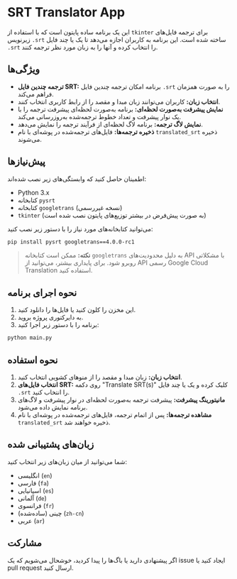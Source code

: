 # SRT Translator App

این یک برنامه ساده پایتون است که با استفاده از `tkinter` برای ترجمه فایل‌های زیرنویس `.srt` ساخته شده است. این برنامه به کاربران اجازه می‌دهد تا یک یا چند فایل `.srt` را انتخاب کرده و آنها را به زبان مورد نظر ترجمه کنند.

## ویژگی‌ها

- **ترجمه چندین فایل SRT:** برنامه امکان ترجمه چندین فایل `.srt` را به صورت همزمان فراهم می‌کند.
- **انتخاب زبان:** کاربران می‌توانند زبان مبدا و مقصد را از رابط کاربری انتخاب کنند.
- **نمایش پیشرفت به‌صورت لحظه‌ای:** برنامه به‌صورت لحظه‌ای پیشرفت ترجمه را با یک نوار پیشرفت و تعداد خطوط ترجمه‌شده به‌روزرسانی می‌کند.
- **نمایش لاگ ترجمه:** برنامه لاگ لحظه‌ای از فرآیند ترجمه را نمایش می‌دهد.
- **ذخیره ترجمه‌ها:** فایل‌های ترجمه‌شده در پوشه‌ای با نام `translated_srt` ذخیره می‌شوند.

## پیش‌نیازها

اطمینان حاصل کنید که وابستگی‌های زیر نصب شده‌اند:

- Python 3.x
- کتابخانه `pysrt`
- کتابخانه `googletrans` (نسخه غیررسمی)
- `tkinter` (به صورت پیش‌فرض در بیشتر توزیع‌های پایتون نصب شده است)

می‌توانید کتابخانه‌های مورد نیاز را با دستور زیر نصب کنید:

```bash
pip install pysrt googletrans==4.0.0-rc1
```

> **نکته:** ممکن است کتابخانه `googletrans` به دلیل محدودیت‌های API با مشکلاتی روبرو شود. برای پایداری بیشتر، می‌توانید از API رسمی Google Cloud Translation استفاده کنید.

## نحوه اجرای برنامه

1. این مخزن را کلون کنید یا فایل‌ها را دانلود کنید.
2. به دایرکتوری پروژه بروید.
3. برنامه را با دستور زیر اجرا کنید:

```bash
python main.py
```

## نحوه استفاده

1. **انتخاب زبان:** زبان مبدا و مقصد را از منوهای کشویی انتخاب کنید.
2. **انتخاب فایل‌های SRT:** روی دکمه "Translate SRT(s)" کلیک کرده و یک یا چند فایل `.srt` را انتخاب کنید.
3. **مانیتورینگ پیشرفت:** پیشرفت ترجمه به‌صورت لحظه‌ای در نوار پیشرفت و لاگ‌های برنامه نمایش داده می‌شود.
4. **مشاهده ترجمه‌ها:** پس از اتمام ترجمه، فایل‌های ترجمه‌شده در پوشه‌ای با نام `translated_srt` ذخیره خواهند شد.

## زبان‌های پشتیبانی شده

شما می‌توانید از میان زبان‌های زیر انتخاب کنید:

- انگلیسی (`en`)
- فارسی (`fa`)
- اسپانیایی (`es`)
- آلمانی (`de`)
- فرانسوی (`fr`)
- چینی (ساده‌شده) (`zh-cn`)
- عربی (`ar`)

## مشارکت

اگر پیشنهادی دارید یا باگ‌ها را پیدا کردید، خوشحال می‌شویم که یک issue ایجاد کنید یا pull request ارسال کنید.

